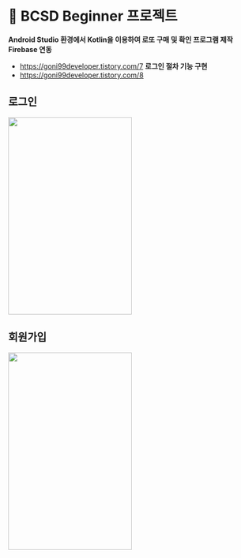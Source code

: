 # &#128007; BCSD Beginner 프로젝트
**Android Studio 환경에서 Kotlin을 이용하여 로또 구매 및 확인 프로그램 제작**
**Firebase 연동**
- https://goni99developer.tistory.com/7
**로그인 절차 기능 구현**
- https://goni99developer.tistory.com/8

## 로그인
<img src="https://user-images.githubusercontent.com/90740783/156781605-4665d5d5-36f9-45a6-92d4-f000f093d523.PNG" width="250" height="400">

## 회원가입
<img src="https://user-images.githubusercontent.com/90740783/156930324-952a2bfd-0ee6-403a-8207-2cb77c90bb4f.PNG" width="250" height="400">
